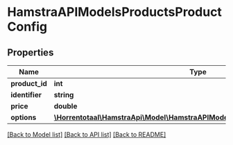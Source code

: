 # HamstraAPIModelsProductsProductConfig

## Properties
Name | Type | Description | Notes
------------ | ------------- | ------------- | -------------
**product_id** | **int** |  | [optional] 
**identifier** | **string** |  | [optional] 
**price** | **double** |  | [optional] 
**options** | [**\Horrentotaal\HamstraApi\Model\HamstraAPIModelsProductsProductConfigOption[]**](HamstraAPIModelsProductsProductConfigOption.md) |  | [optional] 

[[Back to Model list]](../README.md#documentation-for-models) [[Back to API list]](../README.md#documentation-for-api-endpoints) [[Back to README]](../README.md)


